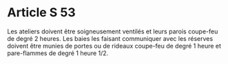 # Article S 53

Les ateliers doivent être soigneusement ventilés et leurs parois coupe-feu de degré 2 heures. Les baies les faisant communiquer avec les réserves doivent être munies de portes ou de rideaux coupe-feu de degré 1 heure et pare-flammes de degré 1 heure 1/2.
